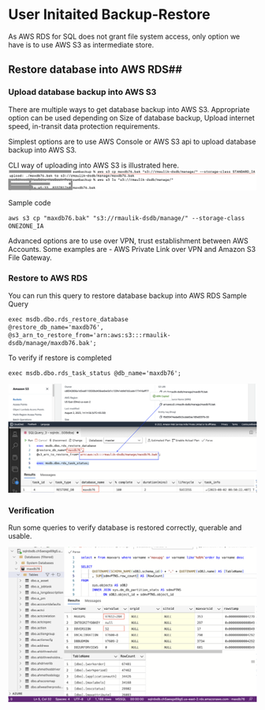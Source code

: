 # User Initaited Backup-Restore #
As AWS RDS for SQL does not grant file system access, only option we have is to use AWS S3 as intermediate store.

## Restore database into AWS RDS##
### Upload database backup into AWS S3 ###
There are multiple ways to get database backup into AWS S3. Appropriate option can be used depending on Size of database backup, Upload internet speed, in-transit data protection requirements.

Simplest options are to use AWS Console or AWS S3 api to upload database backup into AWS S3.

CLI way of uploading into AWS S3 is illustrated here.
![AWS CLI approach ](pics/backup-restore/1-copy-to-s3.png)

Sample code
```
aws s3 cp "maxdb76.bak" "s3://rmaulik-dsdb/manage/" --storage-class ONEZONE_IA
```

Advanced options are to use over VPN, trust establishment between AWS Accounts. Some examples are - AWS Private Link over VPN and Amazon S3 File Gateway.

### Restore to AWS RDS ###
You can run this query to restore database backup into AWS RDS
Sample Query

```
exec msdb.dbo.rds_restore_database
@restore_db_name='maxdb76',
@s3_arn_to_restore_from='arn:aws:s3:::rmaulik-dsdb/manage/maxdb76.bak';
```

To verify if restore is completed

```
exec msdb.dbo.rds_task_status @db_name='maxdb76'; 
```

![Restore to AWS RDS](pics/backup-restore/2-restore-to-rds.png)


### Verification ###
Run some queries to verify database is restored correctly, querable and usable.

![Verification](pics/backup-restore/3-verify.png)